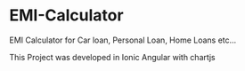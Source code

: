 # EMI-Calculator
EMI Calculator for Car loan, Personal Loan, Home Loans etc...


This Project was developed in Ionic Angular with chartjs

